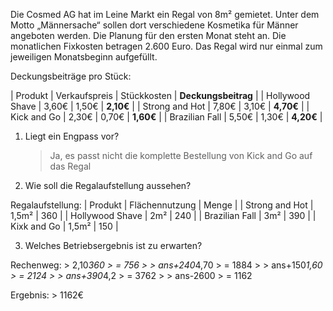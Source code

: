 Die Cosmed AG hat im Leine Markt ein Regal von 8m² gemietet. Unter 
dem Motto „Männersache“ sollen dort verschiedene Kosmetika für 
Männer angeboten werden. Die Planung für den ersten Monat steht 
an. Die monatlichen Fixkosten betragen 2.600 Euro. Das Regal wird 
nur einmal zum jeweiligen Monatsbeginn aufgefüllt.

Deckungsbeiträge pro Stück:

| Produkt | Verkaufspreis | Stückkosten | **Deckungsbeitrag**<!-- 
VK - EK ---> |
| Hollywood Shave | 3,60€ | 1,50€ | **2,10€** |
| Strong and Hot | 7,80€ | 3,10€ | **4,70€** |
| Kick and Go | 2,30€ | 0,70€ | **1,60€** |
| Brazilian Fall | 5,50€ | 1,30€ | **4,20€** |

1. Liegt ein Engpass vor?
    > Ja, es passt nicht die komplette Bestellung von Kick and Go 
    > auf das Regal

2. Wie soll die Regalaufstellung aussehen?

Regalaufstellung:
    | Produkt | Flächennutzung | Menge |
    | Strong and Hot | 1,5m² | 360 |
    | Hollywood Shave | 2m² | 240 |
    | Brazilian Fall | 3m² | 390 |
    | Kixk and Go | 1,5m² | 150 |

3. Welches Betriebsergebnis ist zu erwarten?

Rechenweg:
    > 2,10*360
    > = 756
    >
    > ans+240*4,70
    > = 1884
    > 
    > ans+150*1,60
    > = 2124
    >
    > ans+390*4,2
    > = 3762
    >
    > ans-2600
    > = 1162

Ergebnis:
    > 1162€
